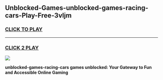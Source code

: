 
## Unblocked-Games-unblocked-games-racing-cars-Play-Free-3vljm
<h3>
<a href="https://premium76.site?title=unblocked-games-racing-cars&ref=23A">CLICK TO PLAY</a></h3>
<hr>

<h3>
<a href="https://premium76.site?title=unblocked-games-racing-cars&ref=23A">CLICK 2 PLAY</a>
  
</h3>

<a href="https://premium76.site?title=unblocked-games-racing-cars&ref=23A"><img src="https://clearcache.store/games.png"></a>


**unblocked-games-racing-cars games unblocked: Your Gateway to Fun and Accessible Online Gaming**
